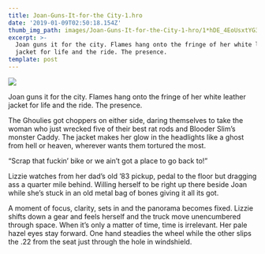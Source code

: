 ```yaml
---
title: Joan-Guns-It-for-the City-1.hro
date: '2019-01-09T02:50:18.154Z'
thumb_img_path: images/Joan-Guns-It-for-the-City-1-hro/1*hDE_4EoUsxtYG31Q0HQMdA.jpeg
excerpt: >-
  Joan guns it for the city. Flames hang onto the fringe of her white leather
  jacket for life and the ride. The presence.
template: post
---
```

![](/images/Joan-Guns-It-for-the-City-1-hro/1*hDE_4EoUsxtYG31Q0HQMdA.jpeg)

Joan guns it for the city. Flames hang onto the fringe of her white leather jacket for life and the ride. The presence.

The Ghoulies got choppers on either side, daring themselves to take the woman who just wrecked five of their best rat rods and Blooder Slim’s monster Caddy. The jacket makes her glow in the headlights like a ghost from hell or heaven, wherever wants them tortured the most.

“Scrap that fuckin’ bike or we ain’t got a place to go back to!”

Lizzie watches from her dad’s old ’83 pickup, pedal to the floor but dragging ass a quarter mile behind. Willing herself to be right up there beside Joan while she’s stuck in an old metal bag of bones giving it all its got.

A moment of focus, clarity, sets in and the panorama becomes fixed. Lizzie shifts down a gear and feels herself and the truck move unencumbered through space. When it’s only a matter of time, time is irrelevant. Her pale hazel eyes stay forward. One hand steadies the wheel while the other slips the .22 from the seat just through the hole in windshield.
